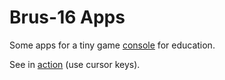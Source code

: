 # Brus-16 Apps

Some apps for a tiny game [console](https://github.com/true-grue/Brus-16) for education.

See in [action](https://true-grue.github.io/Brus-16-Apps/brus16.html) (use cursor keys).
